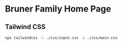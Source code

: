 # Bruner Family Home Page

## Tailwind CSS
```bash
npx tailwindcss -i ./css/input.css -o ./css/main.css
```
